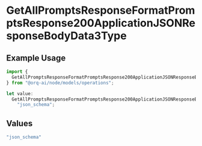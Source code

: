 # GetAllPromptsResponseFormatPromptsResponse200ApplicationJSONResponseBodyData3Type

## Example Usage

```typescript
import {
  GetAllPromptsResponseFormatPromptsResponse200ApplicationJSONResponseBodyData3Type,
} from "@orq-ai/node/models/operations";

let value:
  GetAllPromptsResponseFormatPromptsResponse200ApplicationJSONResponseBodyData3Type =
    "json_schema";
```

## Values

```typescript
"json_schema"
```